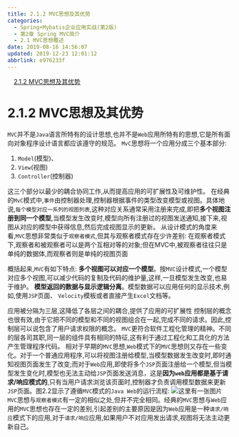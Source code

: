 ```yaml
---
title: 2.1.2 MVC思想及其优势
categories: 
  - Spring+Mybatis企业应用实战(第2版)
  - 第2章 Spring MVC简介
  - 2.1 MVC思想概述
date: 2019-08-16 14:56:07
updated: 2019-12-23 12:01:12
abbrlink: e976233f
---
```

<div id='my_toc'><a href="/JavaReadingNotes/e976233f/#2-1-2-MVC思想及其优势" class="header_1">2.1.2 MVC思想及其优势</a>&nbsp;<br></div>
<style>.header_1{margin-left: 1em;}.header_2{margin-left: 2em;}.header_3{margin-left: 3em;}.header_4{margin-left: 4em;}.header_5{margin-left: 5em;}.header_6{margin-left: 6em;}</style>
<!--more-->
<script>if (navigator.platform.search('arm')==-1){document.getElementById('my_toc').style.display = 'none';}var e,p = document.getElementsByTagName('p');while (p.length>0) {e = p[0];e.parentElement.removeChild(e);}</script>

<!--end-->
<!--SSTStart-->
# 2.1.2 MVC思想及其优势 #
`MVC`并不是`Java`语言所特有的设计思想,也并不是`Web`应用所特有的思想,它是所有面向对象程序设计语言都应该遵守的规范。
`MvC`思想将一个应用分成三个基本部分:
1. `Model`(模型)、
2. `View`(视图)
3. `Controller`(控制器)

这三个部分以最少的耦合协同工作,从而提高应用的可扩展性及可维护性。
在经典的`MvC`模式中,`事件`由控制器处理,控制器根据事件的类型改变模型或视图。具体地说,`每个模型对应一系列的视图列表`,这种对应关系通常采用注册来完成,即把**多个视图注册到同一个模型**,当模型发生改变时,模型向所有注册过的视图发送通知,接下来,视图从对应的模型中获得信息,然后完成视图显示的更新。
从设计模式的角度来看,`MVC`思想非常类似于`观察者模式`,但其与观察者模式存在少许差别:
在观察者模式下,观察者和被观察者可以是两个互相对等的对象;但在MVC中,被观察者往往只是单纯的数据体,而观察者则是单纯的视图页面

概括起来,`MVC`有如下特点:
**多个视图可以对应一个模型**。按`MVC`设计模式,一个模型对应多个视图,可以减少代码的复制及代码的维护量,这样,一旦模型发生改变,也易于维护。
**模型返回的数据与显示逻辑分离**。模型数据可以应用任何的显示技术,例如,使用`JSP`页面、 `Velocity`模板或者直接产生`Excel`文档等。

应用被分隔为三层,这降低了各层之间的耦合,提供了应用的可扩展性
控制层的概念也很有效,由于它把不同的模型和不同的视图组合在一起,完成不同的请求。因此,控制层可以说包含了用户请求权限的概念。
`MVC`更符合软件工程化管理的精神。不同的层各司其职,同一层的组件具有相同的特征,这有利于通过工程化和工具化的方法产生管理程序代码。
相对于早期的`MVC`思想,`Web`模式下的`MVC`思想则又存在一些变化。对于一个普通应用程序,可以将视图注册给模型,当模型数据发生改变时,即时通知视图页面发生了改变;而对于`Web`应用,即使将多个`JSP`页面注册给一个模型,但当模型发生变化时,模型也无法主动给`JSP`页面发送消息，这是**因为`web`应用都是基于请求/响应模式的**,只有当用户请求浏览该页面时,控制器才负责调用模型数据来更新`JSP`页面。图2.2显示了遵循`MVC`模式的`Java Web`的运行流程:
![这里有一张图片](https://image-1257720033.cos.ap-shanghai.myqcloud.com/blog/readbooknote/Spring%2BMyBatisQiYeYingYongShiZhan/chapter2/2.png)
`MVC`思想与`观察者模式`有一定的相似之处,但并不完全相同。经典的`MVC`思想与`Web`应用的`MVC`思想也存在一定的差别,引起差别的主要原因是因为`Web`应用是一种`请求/响应`模式下的应用,对于`请求/响应`应用,如果用户不对应用发出请求,视图将无法主动更新自己。
<!--SSTStop-->

